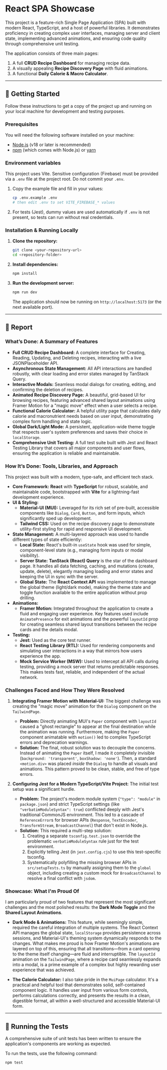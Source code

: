 # React SPA Showcase

This project is a feature-rich Single Page Application (SPA) built with modern React, TypeScript, and a host of powerful libraries. It demonstrates proficiency in creating complex user interfaces, managing server and client state, implementing advanced animations, and ensuring code quality through comprehensive unit testing.

The application consists of three main pages:
1.  A full **CRUD Recipe Dashboard** for managing recipe data.
2.  A visually appealing **Recipe Discovery Page** with fluid animations.
3.  A functional **Daily Calorie & Macro Calculator**.

---

## 🚀 Getting Started

Follow these instructions to get a copy of the project up and running on your local machine for development and testing purposes.

### Prerequisites

You will need the following software installed on your machine:
* [Node.js](https://nodejs.org/en/) (v18 or later is recommended)
* [npm](https://www.npmjs.com/) (which comes with Node.js) or [yarn](https://yarnpkg.com/)

### Environment variables

This project uses Vite. Sensitive configuration (Firebase) must be provided via a `.env` file at the project root. Do not commit your `.env`.

1. Copy the example file and fill in your values:
   ```bash
   cp .env.example .env
   # then edit .env to set VITE_FIREBASE_* values
   ```
2. For tests (Jest), dummy values are used automatically if `.env` is not present, so tests can run without real credentials.

### Installation & Running Locally

1.  **Clone the repository:**
    ```bash
    git clone <your-repository-url>
    cd <repository-folder>
    ```

2.  **Install dependencies:**
    ```bash
    npm install
    ```

3.  **Run the development server:**
    ```bash
    npm run dev
    ```
    The application should now be running on `http://localhost:5173` (or the next available port).

---

## 📝 Report

### What’s Done: A Summary of Features

* **Full CRUD Recipe Dashboard:** A complete interface for Creating, Reading, Updating, and Deleting recipes, interacting with a live JSONPlaceholder API.
* **Asynchronous State Management:** All API interactions are handled robustly, with clear loading and error states managed by TanStack Query.
* **Interactive Modals:** Seamless modal dialogs for creating, editing, and confirming the deletion of recipes.
* **Animated Recipe Discovery Page:** A beautiful, grid-based UI for browsing recipes, featuring advanced shared layout animations using Framer Motion for a "magic move" effect when a user selects a recipe.
* **Functional Calorie Calculator:** A helpful utility page that calculates daily calorie and macronutrient needs based on user input, demonstrating complex form handling and state logic.
* **Global Dark/Light Mode:** A persistent, application-wide theme toggle that respects user's system preferences and saves their choice in `localStorage`.
* **Comprehensive Unit Testing:** A full test suite built with Jest and React Testing Library that covers all major components and user flows, ensuring the application is reliable and maintainable.

### How It’s Done: Tools, Libraries, and Approach

This project was built with a modern, type-safe, and efficient tech stack.

* **Core Framework:** **React** with **TypeScript** for robust, scalable, and maintainable code, bootstrapped with **Vite** for a lightning-fast development experience.
* **UI & Styling:**
    * **Material-UI (MUI):** Leveraged for its rich set of pre-built, accessible components like `Dialog`, `Card`, `Button`, and form inputs, which significantly sped up development.
    * **Tailwind CSS:** Used on the recipe discovery page to demonstrate utility-first styling for rapid and responsive UI development.
* **State Management:** A multi-layered approach was used to handle different types of state efficiently:
    * **Local State:** React's built-in `useState` hook was used for simple, component-level state (e.g., managing form inputs or modal visibility).
    * **Server State:** **TanStack (React) Query** is the star of the dashboard page. It handles all data fetching, caching, and mutations (create, update, delete), elegantly managing loading and error states and keeping the UI in sync with the server.
    * **Global State:** The **React Context API** was implemented to manage the global theme (light/dark mode), making the theme state and toggle function available to the entire application without prop drilling.
* **Animations:**
    * **Framer Motion:** Integrated throughout the application to create a fluid and engaging user experience. Key features used include `AnimatePresence` for exit animations and the powerful `layoutId` prop for creating seamless shared layout transitions between the recipe cards and the details modal.
* **Testing:**
    * **Jest:** Used as the core test runner.
    * **React Testing Library (RTL):** Used for rendering components and simulating user interactions in a way that mirrors how users experience the app.
    * **Mock Service Worker (MSW):** Used to intercept all API calls during testing, providing a mock server that returns predictable responses. This makes tests fast, reliable, and independent of the actual network.

### Challenges Faced and How They Were Resolved

1.  **Integrating Framer Motion with Material-UI:** The biggest challenge was creating the "magic move" animation for the `Dialog` component on the `TailwindPage`.
    * **Problem:** Directly animating MUI's `Paper` component with `layoutId` caused a "ghost rectangle" to appear at the final destination while the animation was running. Furthermore, making the `Paper` component animatable with `motion()` led to complex TypeScript errors and deprecation warnings.
    * **Solution:** The final, robust solution was to decouple the concerns. Instead of animating the `Paper` itself, I made it completely invisible (`background: 'transparent'`, `boxShadow: 'none'`). Then, a standard `<motion.div>` was placed *inside* the `Dialog` to handle all visuals and animations. This pattern proved to be clean, stable, and free of type errors.

2.  **Configuring Jest for a Modern TypeScript/Vite Project:** The initial test setup was a significant hurdle.
    * **Problem:** The project's modern module system (`"type": "module"` in `package.json`) and strict TypeScript settings (like `"verbatimModuleSyntax": true`) conflicted deeply with Jest's traditional CommonJS environment. This led to a cascade of `ReferenceError`s for browser APIs (`Response`, `TextEncoder`, `TransformStream`, `BroadcastChannel`) that don't exist in Node.js.
    * **Solution:** This required a multi-step solution:
        1.  Creating a separate `tsconfig.test.json` to override the problematic `verbatimModuleSyntax` rule just for the test environment.
        2.  Explicitly telling Jest (in `jest.config.cjs`) to use this test-specific tsconfig.
        3.  Systematically polyfilling the missing browser APIs in `src/setupTests.ts` by manually assigning them to the `global` object, including creating a custom mock for `BroadcastChannel` to resolve a final conflict with `jsdom`.

### Showcase: What I'm Proud Of

I am particularly proud of two features that represent the most significant challenges and the most polished results: the **Dark Mode Toggle** and the **Shared Layout Animations**.

* **Dark Mode & Animations:** This feature, while seemingly simple, required the careful integration of multiple systems. The React Context API manages the global state, `localStorage` provides persistence across sessions, and Material-UI's theming system dynamically responds to the changes. What makes me proud is how Framer Motion's animations are layered on top of this, ensuring that all transitions—from a card opening to the theme itself changing—are fluid and interruptible. The `layoutId` animation on the `TailwindPage`, where a recipe card seamlessly expands into a modal, is a prime example of a complex but highly rewarding user experience that was achieved.

* **The Calorie Calculator:** I also take pride in the `MuiPage` calculator. It's a practical and helpful tool that demonstrates solid, self-contained component logic. It handles user input from various form controls, performs calculations correctly, and presents the results in a clean, digestible format, all within a well-structured and accessible Material-UI form.

---

## 🧪 Running the Tests

A comprehensive suite of unit tests has been written to ensure the application's components are working as expected.

To run the tests, use the following command:
```bash
npm test


